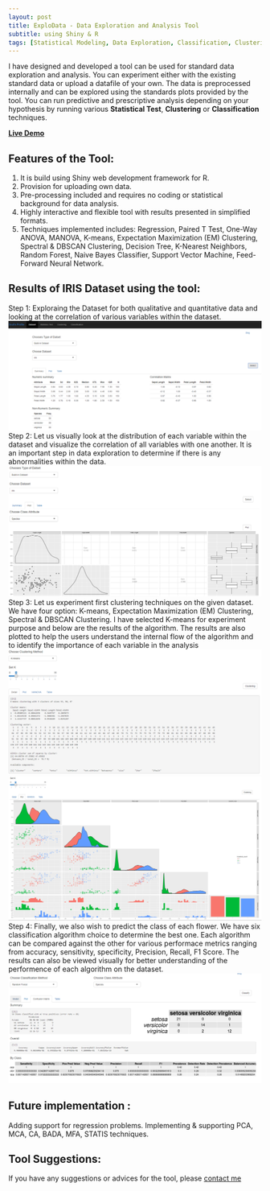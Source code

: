 ```yaml
---
layout: post
title: ExploData - Data Exploration and Analysis Tool
subtitle: using Shiny & R
tags: [Statistical Modeling, Data Exploration, Classification, Clustering, R, Shiny, Data Analysis, App Development]
---
```


I have designed and developed a tool can be used for standard data exploration and analysis. You can experiment either with the existing standard data or upload a datafile of your own. The data is preprocessed internally and can be explored using the standards plots provided by the tool. You can run predictive and prescriptive analysis depending on your hypothesis by running various **Statistical Test**, **Clustering** or **Classification** techniques. 

[**Live Demo**](https://srutijain.shinyapps.io/explodata/)

## Features of the Tool:
1. It is build using Shiny web development framework for R.
2. Provision for uploading own data.
3. Pre-processing included and requires no coding or statistical background for data analysis. 
4. Highly interactive and flexible tool with results presented in simplified formats.
5. Techniques implemented includes: Regression, Paired T Test, One-Way ANOVA, MANOVA, K-means, Expectation Maximization (EM) Clustering, Spectral & DBSCAN Clustering, Decision Tree, K-Nearest Neighbors, Random Forest, Naive Bayes Classifier, Support Vector Machine, Feed-Forward Neural Network. 

## Results of IRIS Dataset using the tool: 
Step 1: Exploraing the Dataset for both qualitative and quantitative data and looking at the correlation of various variables within the dataset.
![png](/img/Tool2.png)
Step 2: Let us visually look at the distribution of each variable within the dataset and visualize the correlation of all variables with one another. It is an important step in data exploration to determine if there is any abnormalities within the data. 
![png](/img/Tool1.png)
Step 3: Let us experiment first clustering techniques on the given dataset. We have four option: K-means, Expectation Maximization (EM) Clustering, Spectral & DBSCAN Clustering. I have selected K-means for experiment purpose and below are the results of the algorithm. The results are also plotted to help the users understand the internal flow of the algorithm and to identify the importance of each variable in the analysis
![png](/img/Tool3.png)
![png](/img/Tool4.png)
Step 4: Finally, we also wish to predict the class of each flower. We have six classification algorithm choice to determine the best one. Each algorithm can be compared against the other for various performace metrics ranging from accuracy, sensitivity, specificity, Precision, Recall, F1 Score. The results can also be viewed visually for better understanding of the performence of each algorithm on the dataset. 
![png](/img/Tool5.png)

## Future implementation : 

Adding support for regression problems. Implementing & supporting PCA, MCA, CA, BADA, MFA, STATIS techniques. 

## Tool Suggestions: 
If you have any suggestions or advices for the tool, please [contact me](http://srutisj.in/contact/)
